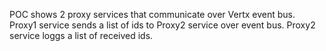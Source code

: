 POC shows 2 proxy services that communicate over Vertx event bus. Proxy1 service sends a list of ids to Proxy2 service over event bus. Proxy2 service loggs a list of received ids. 